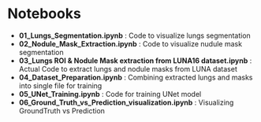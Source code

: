 # Notebooks
- **01_Lungs_Segmentation.ipynb** : Code to visualize lungs segmentation
- **02_Nodule_Mask_Extraction.ipynb** : Code to visualize nudule mask segmentation
- **03_Lungs ROI & Nodule Mask extraction from LUNA16 dataset.ipynb** : Actual Code to extract lungs and nodule masks from LUNA dataset
- **04_Dataset_Preparation.ipynb** : Combining extracted lungs and masks into single file for training
- **05_UNet_Training.ipynb** : Code for training UNet model
- **06_Ground_Truth_vs_Prediction_visualization.ipynb** : Visualizing GroundTruth vs Prediction
